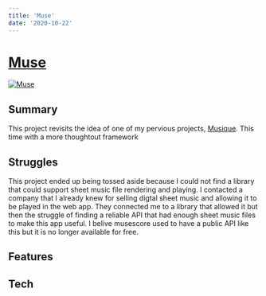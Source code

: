 ```yaml
---
title: 'Muse'
date: '2020-10-22'
---
```


# [Muse](app.site)
[![Muse](image.site)](app.site)

## Summary

This project revisits the idea of one of my pervious projects, [Musique](). This time with a more thoughtout framework

## Struggles 

This project ended up being tossed aside because I could not find a library that could support sheet music file rendering and playing. I contacted a company that I already knew for selling digtal sheet music and allowing it to be played in the web app. They connected me to a library that allowed it but then the struggle of finding a reliable API that had enough sheet music files to make this app useful. I belive musescore used to have a public API like this but it is no longer available for free. 

## Features

## Tech